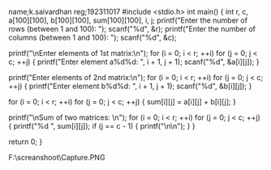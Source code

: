 name;k.saivardhan
reg;192311017
#include <stdio.h>
int main() {
  int r, c, a[100][100], b[100][100], sum[100][100], i, j;
  printf("Enter the number of rows (between 1 and 100): ");
  scanf("%d", &r);
  printf("Enter the number of columns (between 1 and 100): ");
  scanf("%d", &c);

  printf("\nEnter elements of 1st matrix:\n");
  for (i = 0; i < r; ++i)
    for (j = 0; j < c; ++j) {
      printf("Enter element a%d%d: ", i + 1, j + 1);
      scanf("%d", &a[i][j]);
    }

  printf("Enter elements of 2nd matrix:\n");
  for (i = 0; i < r; ++i)
    for (j = 0; j < c; ++j) {
      printf("Enter element b%d%d: ", i + 1, j + 1);
      scanf("%d", &b[i][j]);
    }

  
  for (i = 0; i < r; ++i)
    for (j = 0; j < c; ++j) {
      sum[i][j] = a[i][j] + b[i][j];
    }

  
  printf("\nSum of two matrices: \n");
  for (i = 0; i < r; ++i)
    for (j = 0; j < c; ++j) {
      printf("%d   ", sum[i][j]);
      if (j == c - 1) {
        printf("\n\n");
      }
    }

  return 0;
}


F:\screanshoot\Capture.PNG
